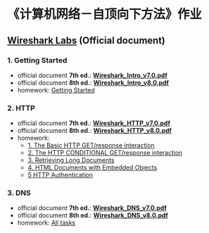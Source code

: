 # 《计算机网络－自顶向下方法》作业

## [**Wireshark Labs**](https://gaia.cs.umass.edu/kurose_ross/wireshark.htm) (Official document)

### 1. **Getting Started**
- official document **7th ed.**: [**Wireshark_Intro_v7.0.pdf**](https://github.com/RogersLj/Computer-Networking-A-Top-Down-Approach-Homework/blob/master/Wireshark_Labs/Getting%20Started/Wireshark_Intro_v7.0.pdf)
- official document **8th ed.**: [**Wireshark_Intro_v8.0.pdf**](https://github.com/RogersLj/Computer-Networking-A-Top-Down-Approach-Homework/blob/master/Wireshark_Labs/Getting%20Started/Wireshark_Intro_v8.0.pdf)
- homework: [Getting Started](https://github.com/RogersLj/Computer-Networking-A-Top-Down-Approach-Homework/blob/master/Wireshark_Labs/Getting%20Started/homework.pdf)



### 2. HTTP
- official document **7th ed.**: [**Wireshark_HTTP_v7.0.pdf**](https://github.com/RogersLj/Computer-Networking-A-Top-Down-Approach-Homework/blob/master/Wireshark_Labs/HTTP/Wireshark_HTTP_v7.0.pdf)
- official document **8th ed.**: [**Wireshark_HTTP_v8.0.pdf**](https://github.com/RogersLj/Computer-Networking-A-Top-Down-Approach-Homework/blob/master/Wireshark_Labs/HTTP/Wireshark_HTTP_v8.0.pdf)
- homework: 
  - [1. The Basic HTTP GET/response interaction](https://github.com/RogersLj/Computer-Networking-A-Top-Down-Approach-Homework/blob/master/Wireshark_Labs/HTTP/homeeork1.pdf)
  - [2. The HTTP CONDITIONAL GET/response interaction](https://github.com/RogersLj/Computer-Networking-A-Top-Down-Approach-Homework/blob/master/Wireshark_Labs/HTTP/homework2.pdf)
  - [3. Retrieving Long Documents](https://github.com/RogersLj/Computer-Networking-A-Top-Down-Approach-Homework/blob/master/Wireshark_Labs/HTTP/homework3.pdf)
  - [4. HTML Documents with Embedded Objects](https://github.com/RogersLj/Computer-Networking-A-Top-Down-Approach-Homework/blob/master/Wireshark_Labs/HTTP/homework4.pdf)
  - [5 HTTP Authentication](https://github.com/RogersLj/Computer-Networking-A-Top-Down-Approach-Homework/blob/master/Wireshark_Labs/HTTP/homework5.pdf)



### 3. DNS

- official document **7th ed.**: [**Wireshark_DNS_v7.0.pdf**](https://github.com/RogersLj/Computer-Networking-A-Top-Down-Approach-Homework/blob/master/Wireshark_Labs/DNS/Wireshark_DNS_v7.0.pdf)
- official document **8th ed.**: [**Wireshark_DNS_v8.0.pdf**](https://github.com/RogersLj/Computer-Networking-A-Top-Down-Approach-Homework/blob/master/Wireshark_Labs/DNS/Wireshark_DNS_v8.0.pdf)
- homework: [All tasks](https://github.com/RogersLj/Computer-Networking-A-Top-Down-Approach-Homework/blob/master/Wireshark_Labs/DNS/homework.pdf)